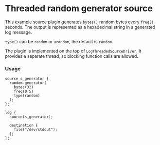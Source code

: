 # Threaded random generator source

This example source plugin generates `bytes()` random bytes every `freq()` seconds.
The output is represented as a hexadecimal string in a generated log message.

`type()` can be `random` or `urandom`, the default is `random`.

The plugin is implemented on the top of `LogThreadedSourceDriver`. It provides a separate thread, so blocking function
calls are allowed.

### Usage

```
source s_generator {
  random-generator(
    bytes(32)
    freq(0.5)
    type(random)
  );
};

log {
  source(s_generator);

  destination {
    file("/dev/stdout");
  };
};
```
